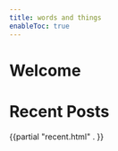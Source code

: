 ```yaml
---
title: words and things
enableToc: true
---
```


# Welcome

# Recent Posts
{{partial "recent.html" . }}
